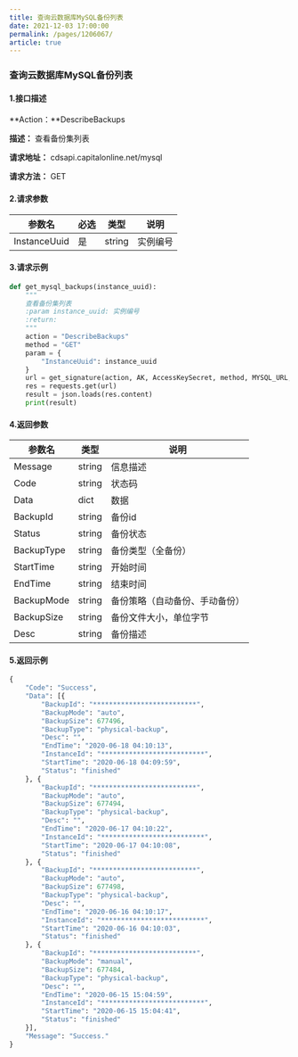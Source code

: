 ```yaml
---
title: 查询云数据库MySQL备份列表
date: 2021-12-03 17:00:00
permalink: /pages/1206067/
article: true
---
```


### 查询云数据库MySQL备份列表

#### 1.接口描述

**Action：**DescribeBackups

**描述：** 查看备份集列表

**请求地址：** cdsapi.capitalonline.net/mysql

**请求方法：** GET

#### 2.请求参数

| 参数名       | 必选 | 类型   | 说明     |
| ------------ | ---- | ------ | -------- |
| InstanceUuid | 是   | string | 实例编号 |

#### 3.请求示例

```python
def get_mysql_backups(instance_uuid):
    """
    查看备份集列表
    :param instance_uuid: 实例编号
    :return:
    """
    action = "DescribeBackups"
    method = "GET"
    param = {
        "InstanceUuid": instance_uuid
    }
    url = get_signature(action, AK, AccessKeySecret, method, MYSQL_URL, param)
    res = requests.get(url)
    result = json.loads(res.content)
    print(result)
```

#### 4.返回参数

| 参数名     | 类型   | 说明                           |
| ---------- | ------ | ------------------------------ |
| Message    | string | 信息描述                       |
| Code       | string | 状态码                         |
| Data       | dict   | 数据                           |
| BackupId   | string | 备份id                         |
| Status     | string | 备份状态                       |
| BackupType | string | 备份类型（全备份）             |
| StartTime  | string | 开始时间                       |
| EndTime    | string | 结束时间                       |
| BackupMode | string | 备份策略（自动备份、手动备份） |
| BackupSize | string | 备份文件大小，单位字节         |
| Desc       | string | 备份描述                       |

#### 5.返回示例

```python
{
    "Code": "Success",
    "Data": [{
        "BackupId": "**************************",
        "BackupMode": "auto",
        "BackupSize": 677496,
        "BackupType": "physical-backup",
        "Desc": "",
        "EndTime": "2020-06-18 04:10:13",
        "InstanceId": "**************************",
        "StartTime": "2020-06-18 04:09:59",
        "Status": "finished"
    }, {
        "BackupId": "**************************",
        "BackupMode": "auto",
        "BackupSize": 677494,
        "BackupType": "physical-backup",
        "Desc": "",
        "EndTime": "2020-06-17 04:10:22",
        "InstanceId": "**************************",
        "StartTime": "2020-06-17 04:10:08",
        "Status": "finished"
    }, {
        "BackupId": "**************************",
        "BackupMode": "auto",
        "BackupSize": 677498,
        "BackupType": "physical-backup",
        "Desc": "",
        "EndTime": "2020-06-16 04:10:17",
        "InstanceId": "**************************",
        "StartTime": "2020-06-16 04:10:03",
        "Status": "finished"
    }, {
        "BackupId": "**************************",
        "BackupMode": "manual",
        "BackupSize": 677484,
        "BackupType": "physical-backup",
        "Desc": "",
        "EndTime": "2020-06-15 15:04:59",
        "InstanceId": "**************************",
        "StartTime": "2020-06-15 15:04:41",
        "Status": "finished"
    }],
    "Message": "Success."
}
```

